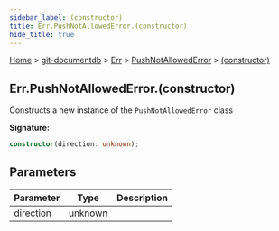 ```yaml
---
sidebar_label: (constructor)
title: Err.PushNotAllowedError.(constructor)
hide_title: true
---
```


[Home](./index.md) &gt; [git-documentdb](./git-documentdb.md) &gt; [Err](./git-documentdb.err.md) &gt; [PushNotAllowedError](./git-documentdb.err.pushnotallowederror.md) &gt; [(constructor)](./git-documentdb.err.pushnotallowederror._constructor_.md)

## Err.PushNotAllowedError.(constructor)

Constructs a new instance of the `PushNotAllowedError` class

<b>Signature:</b>

```typescript
constructor(direction: unknown);
```

## Parameters

|  Parameter | Type | Description |
|  --- | --- | --- |
|  direction | unknown |  |

